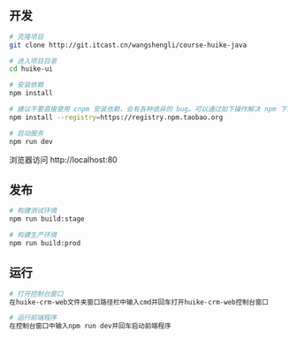 ## 开发

```bash
# 克隆项目
git clone http://git.itcast.cn/wangshengli/course-huike-java

# 进入项目目录
cd huike-ui

# 安装依赖
npm install

# 建议不要直接使用 cnpm 安装依赖，会有各种诡异的 bug。可以通过如下操作解决 npm 下载速度慢的问题
npm install --registry=https://registry.npm.taobao.org

# 启动服务
npm run dev
```

浏览器访问 http://localhost:80

## 发布

```bash
# 构建测试环境
npm run build:stage

# 构建生产环境
npm run build:prod
```

## 运行

```bash
# 打开控制台窗口
在huike-crm-web文件夹窗口路径栏中输入cmd并回车打开huike-crm-web控制台窗口

# 运行前端程序
在控制台窗口中输入npm run dev并回车启动前端程序
```
